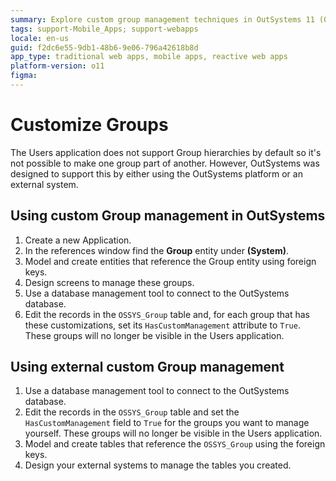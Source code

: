```yaml
---
summary: Explore custom group management techniques in OutSystems 11 (O11) using internal and external systems.
tags: support-Mobile_Apps; support-webapps
locale: en-us
guid: f2dc6e55-9db1-48b6-9e06-796a42618b8d
app_type: traditional web apps, mobile apps, reactive web apps
platform-version: o11
figma:
---
```


# Customize Groups

The Users application does not support Group hierarchies by default so it's not possible to make one group part of another. However, OutSystems was designed to support this by either using the OutSystems platform or an external system.

## Using custom Group management in OutSystems

1. Create a new Application.
1. In the references window find the **Group** entity under **(System)**.
1. Model and create entities that reference the Group entity using foreign keys.
1. Design screens to manage these groups.
1. Use a database management tool to connect to the OutSystems database.
1. Edit the records in the `OSSYS_Group` table and, for each group that has these customizations, set its `HasCustomManagement` attribute to `True`. These groups will no longer be visible in the Users application.


## Using external custom Group management

1. Use a database management tool to connect to the OutSystems database.
1. Edit the records in the `OSSYS_Group` table and set the `HasCustomManagement` field to `True` for the groups you want to manage yourself. These groups will no longer be visible in the Users application.
1. Model and create tables that reference the `OSSYS_Group` using the foreign keys.
1. Design your external systems to manage the tables you created.
